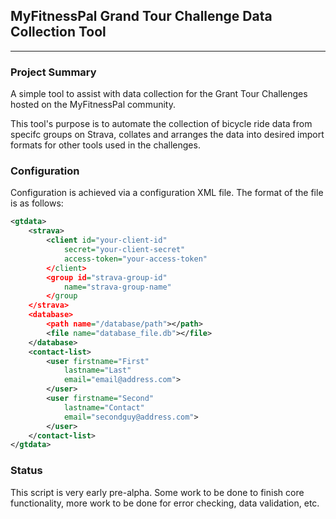 ## MyFitnessPal Grand Tour Challenge Data Collection Tool
---

### Project Summary
A simple tool to assist with data collection for the Grant Tour Challenges hosted on the
MyFitnessPal community. 

This tool's purpose is to automate the collection of bicycle ride data from specifc groups on
Strava, collates and arranges the data into desired import formats for other tools used in the
challenges.

### Configuration
Configuration is achieved via a configuration XML file. The format of the file is as follows:

```xml
<gtdata>
    <strava>
        <client id="your-client-id"
            secret="your-client-secret"
            access-token="your-access-token"
        </client>
        <group id="strava-group-id"
            name="strava-group-name"
        </group
    </strava>
    <database>
        <path name="/database/path"></path>
        <file name="database_file.db"></file>
    </database>
    <contact-list>
        <user firstname="First"
            lastname="Last"
            email="email@address.com">
        </user>
        <user firstname="Second"
            lastname="Contact"
            email="secondguy@address.com">
        </user>
    </contact-list>
</gtdata>
```
### Status
This script is very early pre-alpha. Some work to be done to finish core functionality, more work to
be done for error checking, data validation, etc.

